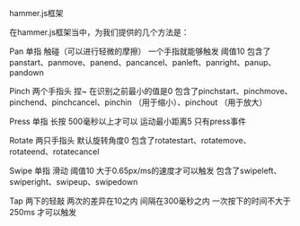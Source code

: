 hammer.js框架

在hammer.js框架当中，为我们提供的几个方法是：

Pan   单指 触碰（可以进行轻微的摩擦）  一个手指就能够触发 阈值10
包含了panstart、panmove、panend、pancancel、panleft、panright、panup、pandown

Pinch 两个手指头  捏~ 在识别之前最小的值是0
包含了pinchstart、pinchmove、pinchend、pinchcancel、pinchin （用于缩小）、pinchout （用于放大）

Press 单指 长按 500毫秒以上才可以 运动最小距离5 只有press事件

Rotate 两只手指头 默认旋转角度0
包含了rotatestart、rotatemove、rotateend、rotatecancel

Swipe 单指 滑动 阈值10 大于0.65px/ms的速度才可以触发
包含了swipeleft、swiperight、swipeup、swipedown

Tap 两下的轻敲 两次的差异在10之内 间隔在300毫秒之内 一次按下的时间不大于250ms 才可以触发